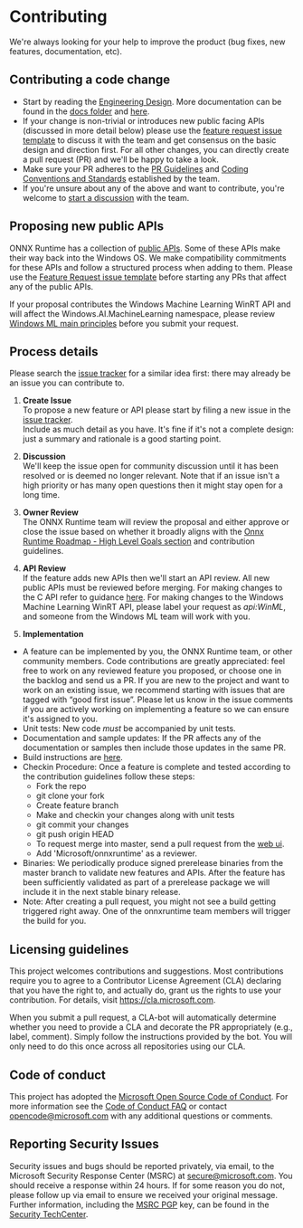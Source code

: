 # Contributing

We're always looking for your help to improve the product (bug fixes, new features, documentation, etc).

## Contributing a code change
* Start by reading the [Engineering Design](./docs/InferenceHighLevelDesign.md). More documentation can be found in the [docs folder](./docs/) and [here](https://microsoft.github.io/onnxruntime/).
* If your change is non-trivial or introduces new public facing APIs (discussed in more detail below) please use the [feature request issue template](https://github.com/microsoft/onnxruntime/issues/new?template=feature_request.md) to discuss it with the team and get consensus on the basic design and direction first. For all other changes, you can directly create a pull request (PR) and we'll be happy to take a look.
* Make sure your PR adheres to the [PR Guidelines](./docs/PR_Guidelines.md) and [Coding Conventions and Standards](./docs/Coding_Conventions_and_Standards.md) established by the team.
* If you're unsure about any of the above and want to contribute, you're welcome to [start a discussion](https://github.com/microsoft/onnxruntime/discussions) with the team.

## Proposing new public APIs

 ONNX Runtime has a collection of [public APIs](./README.md#api-documentation).  Some of these APIs make their way back into the Windows OS.  We make compatibility commitments for these APIs and follow a structured process when adding to them.  Please use the [Feature Request issue template](https://github.com/microsoft/onnxruntime/issues/new?template=feature_request.md) before starting any PRs that affect any of the public APIs.
 
 If your proposal contributes the Windows Machine Learning WinRT API and will affect the Windows.AI.MachineLearning namespace, please review [Windows ML main principles](./docs/WinML_principles.md) before you submit your request. 

## Process details

Please search the [issue tracker](https://github.com/microsoft/onnxruntime/issues) for a similar idea first: there may already be an issue you can contribute to.

1. **Create Issue**  
To propose a new feature or API please start by filing a new issue in the [issue tracker](https://github.com/microsoft/onnxruntime/issues).  
Include as much detail as you have. It's fine if it's not a complete design: just a summary and rationale is a good starting point.

2. **Discussion**  
We'll keep the issue open for community discussion until it has been resolved or is deemed no longer relevant.
Note that if an issue isn't a high priority or has many open questions then it might stay open for a long time.

3. **Owner Review**  
The ONNX Runtime team will review the proposal and either approve or close the issue based on whether it broadly aligns with the [Onnx Runtime Roadmap - High Level Goals section](./docs/Roadmap.md) and contribution guidelines.

4. **API Review**  
If the feature adds new APIs then we'll start an API review. All new public APIs must be reviewed before merging. 
For making changes to the C API refer to guidance [here](./docs/C_API_Guidelines.md).
For making changes to the Windows Machine Learning WinRT API, please label your request as *api:WinML*, and someone from the Windows ML team will work with you. 

5. **Implementation**
* A feature can be implemented by you, the ONNX Runtime team, or other community members.  Code contributions are greatly appreciated: feel free to work on any reviewed feature you proposed, or choose one in the backlog and send us a PR. If you are new to the project and want to work on an existing issue, we recommend starting with issues that are tagged with “good first issue”. Please let us know in the issue comments if you are actively working on implementing a feature so we can ensure it's assigned to you.  
* Unit tests: New code *must* be accompanied by unit tests.
* Documentation and sample updates: If the PR affects any of the documentation or samples then include those updates in the same PR.
* Build instructions are [here](https://www.onnxruntime.ai/docs/how-to/build.html).
* Checkin Procedure:  Once a feature is complete and tested according to the contribution guidelines follow these steps:
   * Fork the repo
   * git clone your fork
   * Create feature branch
   * Make and checkin your changes along with unit tests
   * git commit your changes
   * git push origin HEAD
   * To request merge into master, send a pull request from the [web ui](https://github.com/Microsoft/onnxruntime).
  * Add 'Microsoft/onnxruntime' as a reviewer.
* Binaries: We periodically produce signed prerelease binaries from the master branch to validate new features and APIs.  After the feature has been sufficiently validated as part of a prerelease package we will include it in the next stable binary release.
* Note: After creating a pull request, you might not see a build getting triggered right away. One of the
onnxruntime team members will trigger the build for you.

## Licensing guidelines

This project welcomes contributions and suggestions. Most contributions require you to
agree to a Contributor License Agreement (CLA) declaring that you have the right to,
and actually do, grant us the rights to use your contribution. For details, visit
https://cla.microsoft.com.

When you submit a pull request, a CLA-bot will automatically determine whether you need
to provide a CLA and decorate the PR appropriately (e.g., label, comment). Simply follow the
instructions provided by the bot. You will only need to do this once across all repositories using our CLA.

## Code of conduct

This project has adopted the [Microsoft Open Source Code of Conduct](https://opensource.microsoft.com/codeofconduct/).
For more information see the [Code of Conduct FAQ](https://opensource.microsoft.com/codeofconduct/faq/)
or contact [opencode@microsoft.com](mailto:opencode@microsoft.com) with any additional questions or comments.

## Reporting Security Issues

Security issues and bugs should be reported privately, via email, to the Microsoft Security
Response Center (MSRC) at [secure@microsoft.com](mailto:secure@microsoft.com). You should
receive a response within 24 hours. If for some reason you do not, please follow up via
email to ensure we received your original message. Further information, including the
[MSRC PGP](https://technet.microsoft.com/en-us/security/dn606155) key, can be found in
the [Security TechCenter](https://technet.microsoft.com/en-us/security/default).
